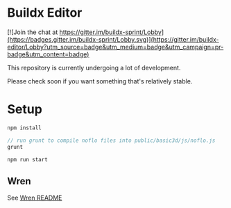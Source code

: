 # Buildx Editor

[![Join the chat at https://gitter.im/buildx-sprint/Lobby](https://badges.gitter.im/buildx-sprint/Lobby.svg)](https://gitter.im/buildx-editor/Lobby?utm_source=badge&utm_medium=badge&utm_campaign=pr-badge&utm_content=badge)

This repository is currently undergoing a lot of development.

Please check soon if you want something that's relatively stable.

# Setup

```javascript
npm install

// run grunt to compile noflo files into public/basic3d/js/noflo.js
grunt

npm run start
```

## Wren

See [Wren README](src/lib/wren/README.md)
